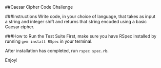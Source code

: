 ##Caesar Cipher Code Challenge

###Instructions
Write code, in your choice of language, that takes as input a string and integer shift and returns that string encoded using a basic Caesar cipher.

###How to Run the Test Suite
First, make sure you have RSpec installed by running `gem install RSpec` in your terminal.

After installation has completed, run `rspec spec.rb`.

Enjoy!
